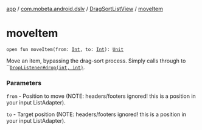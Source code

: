 [app](../../index.md) / [com.mobeta.android.dslv](../index.md) / [DragSortListView](index.md) / [moveItem](.)

# moveItem

`open fun moveItem(from: `[`Int`](https://kotlinlang.org/api/latest/jvm/stdlib/kotlin/-int/index.html)`, to: `[`Int`](https://kotlinlang.org/api/latest/jvm/stdlib/kotlin/-int/index.html)`): `[`Unit`](https://kotlinlang.org/api/latest/jvm/stdlib/kotlin/-unit/index.html)

Move an item, bypassing the drag-sort process. Simply calls through to ``[`DropListener#drop(int, int)`](#).

### Parameters

`from` - Position to move (NOTE: headers/footers ignored! this is a position in your input ListAdapter).

`to` - Target position (NOTE: headers/footers ignored! this is a position in your input ListAdapter).